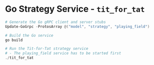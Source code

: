 # Go Strategy Service - `tit_for_tat`

```powershell
# Generate the Go gRPC client and server stubs
Update-GoGrpc -ProtosArray @("model", "strategy", "playing_field")

# Build the Go service
go build

# Run the Tit-for-Tat strategy service
# - The playing_field service has to be started first
./tit_for_tat
```
